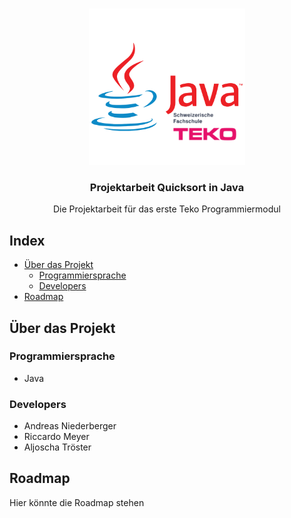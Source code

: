 
<!-- PROJECT LOGO -->
<br />
<p align="center">
  <a href="https://github.com/github_username/repo_name">
    <img src="Logo.png" alt="Logo" width="250" height="250">
  </a>

  <h3 align="center">Projektarbeit Quicksort in Java</h3>

  <p align="center">
    Die Projektarbeit für das erste Teko Programmiermodul
     </p>
</p>



<!-- TABLE OF CONTENTS -->
## Index

* [Über das Projekt](#über-das-projekt)
  * [Programmiersprache](#programmiersprache)
  * [Developers](#developers)
* [Roadmap](#roadmap)



<!-- ABOUT THE PROJECT -->
## Über das Projekt



### Programmiersprache

* Java

### Developers

* Andreas Niederberger
* Riccardo Meyer
* Aljoscha Tröster

<!-- ROADMAP -->
## Roadmap

Hier könnte die Roadmap stehen
